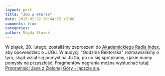 ```yaml
---
layout: post
title: "JUG w eterze"
date: 2015-02-22 19:44:15 +0100
comments: true
categories: 
author: Magda Stożek
---
```

W piątek, 20. lutego, zostaliśmy zaproszeni do <a href="http://www.wzielonej.pl/radio" target="_blank">Akademickiego Radia Index</a>, aby opowiedzieć o JUGu. W audycji "Godzina Rektorska" rozmawialiśmy o tym, skąd wziął się pomysł na JUGa, po co się spotykamy, i jakie mamy pomysły na przyszłość. Fragmentów nagrania można wysłuchać tutaj: <a href="http://www.wzielonej.pl/informacje/news/20495,programisci-java-z-zielonej-gory-laczcie-sie.html" target="_blank">Programiści Java z Zielonej Góry - łączcie się</a>.
